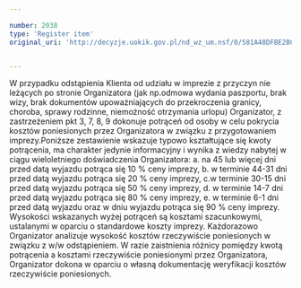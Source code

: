 ```yaml
---

number: 2038
type: 'Register item'
original_uri: 'http://decyzje.uokik.gov.pl/nd_wz_um.nsf/0/581A48DFBE2BCD1FC12577B5002CCDDB?OpenDocument'


---
```


W przypadku odstąpienia Klienta od udziału w imprezie z przyczyn nie leżących po stronie Organizatora (jak np.odmowa wydania paszportu, brak wizy, brak dokumentów upoważniających do przekroczenia granicy, choroba, sprawy rodzinne, niemożność otrzymania urlopu) Organizator, z zastrzeżeniem pkt 3, 7, 8, 9 dokonuje potrąceń od osoby w celu pokrycia kosztów poniesionych przez Organizatora w związku z przygotowaniem imprezy.Poniższe zestawienie wskazuje typowo kształtujące się kwoty potrącenia, ma charakter jedynie informacyjny i wynika z wiedzy nabytej w ciągu wieloletniego doświadczenia Organizatora: 
a. na 45 lub więcej dni przed datą wyjazdu potrąca się 10 % ceny imprezy, 
b. w terminie 44-31 dni przed datą wyjazdu potrąca się 20 % ceny imprezy, 
c.w terminie 30-15 dni przed datą wyjazdu potrąca się 50 % ceny imprezy, 
d. w terminie 14-7 dni przed datą wyjazdu potrąca się 80 % ceny imprezy, 
e. w terminie 6-1 dni przed datą wyjazdu oraz w dniu wyjazdu potrąca się 90 % ceny imprezy. 
Wysokości wskazanych wyżej potrąceń są kosztami szacunkowymi, ustalanymi w oparciu o standardowe koszty imprezy. Każdorazowo Organizator analizuje wysokość kosztów rzeczywiście poniesionych w związku z w/w odstąpieniem. W razie zaistnienia różnicy pomiędzy kwotą potrącenia a kosztami rzeczywiście poniesionymi przez Organizatora, Organizator dokona w oparciu o własną dokumentację weryfikacji kosztów rzeczywiście poniesionych.
